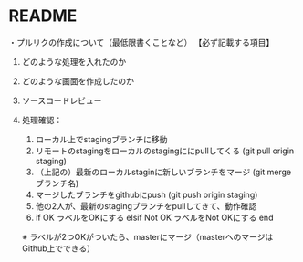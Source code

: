 # README

・プルリクの作成について（最低限書くことなど）
【必ず記載する項目】
1. どのような処理を入れたのか
2. どのような画面を作成したのか

1. ソースコードレビュー
2. 処理確認：
	1. ローカル上でstagingブランチに移動
	2. リモートのstagingをローカルのstagingににpullしてくる
		(git pull origin staging)
	3. （上記の）最新のローカルstaginに新しいブランチをマージ
		(git merge ブランチ名)
	4. マージしたブランチをgithubにpush
		(git push origin staging)
	5. 他の2人が、最新のstagingブランチをpullしてきて、動作確認
	6. if OK
		ラベルをOKにする
	  elsif Not OK
		ラベルをNot OKにする
	  end

	※ ラベルが2つOKがついたら、masterにマージ（masterへのマージはGithub上でできる）


